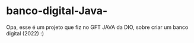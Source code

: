 # banco-digital-Java-

Opa, esse é um projeto que fiz no GFT JAVA da DIO, sobre criar um banco digital (2022) :)

